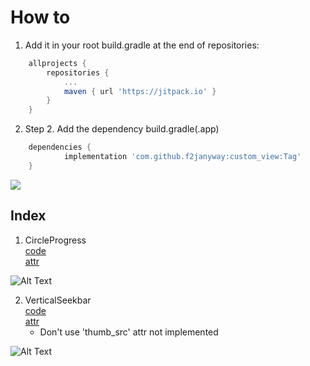 # How to
1. Add it in your root build.gradle at the end of repositories:
```gradle
	allprojects {
		repositories {
			...
			maven { url 'https://jitpack.io' }
		}
	}
```
2. Step 2. Add the dependency build.gradle(.app)
```gradle
	dependencies {
	        implementation 'com.github.f2janyway:custom_view:Tag'
	}
```
[![](https://jitpack.io/v/f2janyway/custom_view.svg)](https://jitpack.io/#f2janyway/custom_view)
## Index

  1. CircleProgress<br>
    [code](https://github.com/f2janyway/custom_view/blob/master/f2j_custom_view/src/main/java/com/box/f2j_custom_view/CircleProgress.kt)<br>
    [attr](https://github.com/f2janyway/custom_view/blob/master/f2j_custom_view/src/main/res/values/attrs.xml)<br>
    
 ![Alt Text](https://github.com/yegyu/android_portfolio/blob/master/gif/circle_progress.gif)
    
  2. VerticalSeekbar<br>
    [code](https://github.com/f2janyway/custom_view/blob/master/f2j_custom_view/src/main/java/com/box/f2j_custom_view/CircleProgress.kt)<br>
    [attr](https://github.com/f2janyway/custom_view/blob/master/f2j_custom_view/src/main/res/values/attrs.xml)<br>
      - Don't use 'thumb_src' attr not implemented<br>
      
![Alt Text](https://github.com/yegyu/android_portfolio/blob/master/gif/vertical.gif)
    
  
  
 
